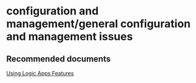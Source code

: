 <properties
	pageTitle="configuration and management/general configuration and management issues"
	description="configuration and management/general configuration and management issues"
	service="microsoft.logic"
	resource="workflows"
	authors="aashu"
	displayOrder=""
	selfHelpType="generic"
	supportTopicIds="32451858"
	resourceTags=""
	productPesIds="15791"
	cloudEnvironments="public"
/>

# configuration and management/general configuration and management issues

## **Recommended documents**
[Using Logic Apps Features](https://azure.microsoft.com/documentation/articles/app-service-logic-use-logic-app-features/)
